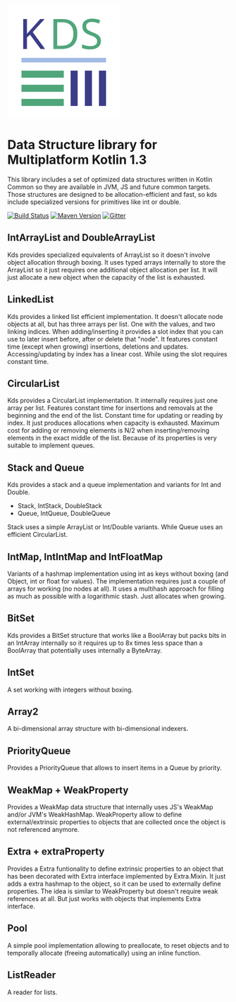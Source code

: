 <img src="docs/kds.svg" style="width:256px;height:256px;" />

# Data Structure library for Multiplatform Kotlin 1.3

This library includes a set of optimized data structures written in Kotlin Common so they are available in
JVM, JS and future common targets. Those structures are designed to be allocation-efficient and fast, so kds
include specialized versions for primitives like int or double.

[![Build Status](https://travis-ci.org/korlibs/kds.svg?branch=master)](https://travis-ci.org/korlibs/kds)
[![Maven Version](https://img.shields.io/github/tag/korlibs/kds.svg?style=flat&label=maven)](http://search.maven.org/#search%7Cga%7C1%7Ca%3A%22kds%22)
[![Gitter](https://img.shields.io/gitter/room/korlibs/korlibs.svg)](https://gitter.im/korlibs/Lobby)

## IntArrayList and DoubleArrayList

Kds provides specialized equivalents of ArrayList so it doesn't involve object allocation through boxing.
It uses typed arrays internally to store the ArrayList so it just requires one additional object allocation
per list. It will just allocate a new object when the capacity of the list is exhausted.

## LinkedList

Kds provides a linked list efficient implementation. It doesn't allocate node objects at all,
but has three arrays per list. One with the values, and two linking indices.
When adding/inserting it provides a slot index that you can use to later insert before, after
or delete that "node".
It features constant time (except when growing) insertions, deletions and updates.
Accessing/updating by index has a linear cost. While using the slot requires constant time.

## CircularList

Kds provides a CircularList implementation. It internally requires just one array per list.
Features constant time for insertions and removals at the beginning and the end of the list.
Constant time for updating or reading by index. It just produces allocations when capacity is exhausted.
Maximum cost for adding or removing elements is N/2 when inserting/removing elements in the exact middle of the list.
Because of its properties is very suitable to implement queues.

## Stack and Queue

Kds provides a stack and a queue implementation and variants for Int and Double.

* Stack<T>, IntStack, DoubleStack
* Queue<T>, IntQueue, DoubleQueue

Stack uses a simple ArrayList or Int/Double variants.
While Queue uses an efficient CircularList.

## IntMap, IntIntMap and IntFloatMap

Variants of a hashmap implementation using int as keys without boxing (and Object, int or float for values).
The implementation requires just a couple of arrays for working (no nodes at all). It uses a multihash
approach for filling as much as possible with a logarithmic stash. Just allocates when growing.

## BitSet

Kds provides a BitSet structure that works like a BoolArray but packs bits in an IntArray internally so it requires
up to 8x times less space than a BoolArray that potentially uses internally a ByteArray.

## IntSet

A set working with integers without boxing.

## Array2

A bi-dimensional array structure with bi-dimensional indexers.

## PriorityQueue

Provides a PriorityQueue that allows to insert items in a Queue by priority.

## WeakMap + WeakProperty

Provides a WeakMap data structure that internally uses JS's WeakMap and/or JVM's WeakHashMap.
WeakProperty allow to define external/extrinsic properties to objects that are collected once the object is not
referenced anymore.

## Extra + extraProperty

Provides a Extra funtionality to define extrinsic properties to an object that has been decorated with Extra
interface implemented by Extra.Mixin. It just adds a extra hashmap to the object, so it can be used to externally
define properties. The idea is similar to WeakProperty but doesn't require weak references at all. But just works
with objects that implements Extra interface.

## Pool

A simple pool implementation allowing to preallocate, to reset objects and to temporally allocate
(freeing automatically) using an inline function.

## ListReader

A reader for lists.
